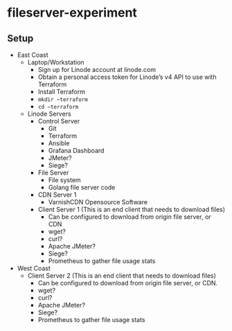 # fileserver-experiment

## Setup

- East Coast
  - Laptop/Workstation
    - Sign up for Linode account at linode.com
    - Obtain a personal access token for Linode’s v4 API to use with Terraform
    - Install Terraform
    - ```mkdir ~terraform```
    - ```cd ~terraform```
  - Linode Servers
    - Control Server 
      - Git
      - Terraform
      - Ansible
      - Grafana Dashboard
      - JMeter?  
      - Siege?
    - File Server
      - File system
      - Golang file server code
    - CDN Server 1
      - VarnishCDN Opensource Software
    - Client Server 1 (This is an end client that needs to download files)
      - Can be configured to download from origin file server, or CDN
      - wget?
      - curl?
      - Apache JMeter?
      - Siege?
      - Prometheus to gather file usage stats
- West Coast
  - Client Server 2 (This is an end client that needs to download files)
    - Can be configured to download from origin file server, or CDN.
    - wget?
    - curl?
    - Apache JMeter?
    - Siege?
    - Prometheus to gather file usage stats